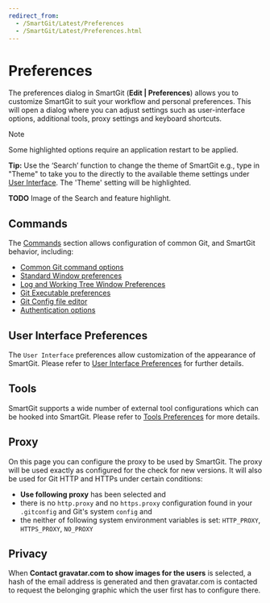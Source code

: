 ```yaml
---
redirect_from:
  - /SmartGit/Latest/Preferences
  - /SmartGit/Latest/Preferences.html
---
```

# Preferences

The preferences dialog in SmartGit (**Edit \| Preferences**) allows you to customize SmartGit to suit your workflow and personal preferences. 
This will open a dialog where you can adjust settings such as user-interface options, additional tools, proxy settings and keyboard shortcuts. 

> [!NOTE]
> Some highlighted options require an application restart to be applied.

**Tip:** Use the ‘Search’ function to change the theme of SmartGit e.g., type in "Theme" to take you to the directly to the available theme settings under [User Interface](User-Interface.md). The 'Theme' setting will be highlighted.

**TODO** Image of the Search and feature highlight.

## Commands

The [Commands](Commands.md) section allows configuration of common Git, and SmartGit behavior, including:

- [Common Git command options](Commands.md#main-tab)
- [Standard Window preferences](Commands.md#standard-window)
- [Log and Working Tree Window Preferences](Commands.md#log-and-working-tree-window)
- [Git Executable preferences](Commands.md#git-executable)
- [Git Config file editor](Commands.md#git-config)
- [Authentication options](Commands.md#authentication)

## User Interface Preferences

The `User Interface` preferences allow customization of the appearance of SmartGit.
Please refer to [User Interface Preferences](<User Interface.md>) for further details.

## Tools

SmartGit supports a wide number of external tool configurations which can be hooked into SmartGit. Please refer to [Tools Preferences](Tools.md) for more details.

## Proxy

On this page you can configure the proxy to be used by SmartGit.
The proxy will be used exactly as configured for the check for new versions.
It will also be used for Git HTTP and HTTPs under certain conditions:

-   **Use following proxy** has been selected and
-   there is no `http.proxy` and no `https.proxy` configuration found in your `.gitconfig` and Git's system `config` and
-   the neither of following system environment variables is set: `HTTP_PROXY`, `HTTPS_PROXY`, `NO_PROXY`

## Privacy

When **Contact gravatar.com to show images for the users** is selected, a hash of the email address is generated and then gravatar.com is contacted to request the belonging graphic which the user first has to configure there.
